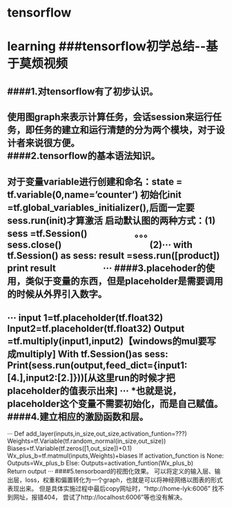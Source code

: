 # tensorflow
learning
###tensorflow初学总结--基于莫烦视频
==========
####1.对tensorflow有了初步认识。
---------
使用图graph来表示计算任务，会话session来运行任务，即任务的建立和运行清楚的分为两个模块，对于设计者来说很方便。<br>
####2.tensorflow的基本语法知识。
---------
对于变量variable进行创建和命名：state = tf.variable(0,name=’counter’)
初始化init =tf.global_variables_initializer(),后面一定要sess.run(init)才算激活
启动默认图的两种方式：(1)
                      sess =tf.Session()
                      。。。
                      sess.close()
                      
                   (2)···
                      with tf.Session() as sess:
                          result =sess.run([product])
                          print result
                      ···
####3.placehoder的使用，类似于变量的东西，但是placeholder是需要调用的时候从外界引入数字。
--------
···
  input 1=tf.placeholder(tf.float32)
  Input2=tf.placeholder(tf.float32)
  Output =tf.multiply(input1,input2)【windows的mul要写成multiply]
  With tf.Session()as sess:
 Print(sess.run(output,feed_dict={input1:[4.],input2:[2.]}))[从这里run的时候才把placeholder的值表示出来]
···
*也就是说，placeholder这个变量不需要初始化，而是自己赋值。
####4.建立相应的激励函数和层。
---------
···
  Def add_layer(inputs,in_size,out_size,activation_funtion=???)
   Weights=tf.Variable(tf.random_normal(in_size,out_size))
    Biases=tf.Variable(tf.zeros([1,out_size])+0.1)
     Wx_plus_b=tf.matmul(inputs,Weights)+biases
       If activation_function is None:
          Outputs=Wx_plus_b
              Else:
               Outputs=activation_funtion(Wx_plus_b)
                   Return output
···
####5.tensorboard的视图化效果。
可以将定义的输入层、输出层，loss，权重和偏置转化为一个graph，也就是可以将神经网络以图表的形式表现出来。
但是具体实施过程中最后copy网址时，“http://home-lyk:6006” 找不到网址，报错404，
尝试了http://localhost:6006”等也没有解决。
